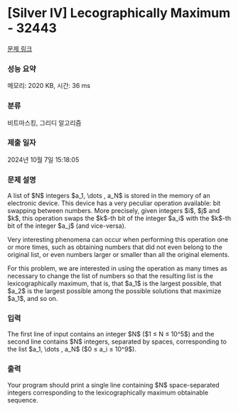 # [Silver IV] Lecographically Maximum - 32443 

[문제 링크](https://www.acmicpc.net/problem/32443) 

### 성능 요약

메모리: 2020 KB, 시간: 36 ms

### 분류

비트마스킹, 그리디 알고리즘

### 제출 일자

2024년 10월 7일 15:18:05

### 문제 설명

<p>A list of $N$ integers $a_1, \dots , a_N$ is stored in the memory of an electronic device. This device has a very peculiar operation available: bit swapping between numbers. More precisely, given integers $i$, $j$ and $k$, this operation swaps the $k$-th bit of the integer $a_i$ with the $k$-th bit of the integer $a_j$ (and vice-versa).</p>

<p>Very interesting phenomena can occur when performing this operation one or more times, such as obtaining numbers that did not even belong to the original list, or even numbers larger or smaller than all the original elements.</p>

<p>For this problem, we are interested in using the operation as many times as necessary to change the list of numbers so that the resulting list is the lexicographically maximum, that is, that $a_1$ is the largest possible, that $a_2$ is the largest possible among the possible solutions that maximize $a_1$, and so on.</p>

### 입력 

 <p>The first line of input contains an integer $N$ ($1 ≤ N ≤ 10^5$) and the second line contains $N$ integers, separated by spaces, corresponding to the list $a_1, \dots , a_N$ ($0 ≤ a_i ≤ 10^9$).</p>

### 출력 

 <p>Your program should print a single line containing $N$ space-separated integers corresponding to the lexicographically maximum obtainable sequence.</p>

